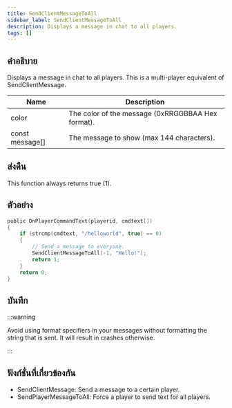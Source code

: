 ```yaml
---
title: SendClientMessageToAll
sidebar_label: SendClientMessageToAll
description: Displays a message in chat to all players.
tags: []
---
```


## คำอธิบาย

Displays a message in chat to all players. This is a multi-player equivalent of SendClientMessage.

| Name            | Description                                       |
| --------------- | ------------------------------------------------- |
| color           | The color of the message (0xRRGGBBAA Hex format). |
| const message[] | The message to show (max 144 characters).         |

## ส่งคืน

This function always returns true (1).

## ตัวอย่าง

```c
public OnPlayerCommandText(playerid, cmdtext[])
{
    if (strcmp(cmdtext, "/helloworld", true) == 0)
    {
        // Send a message to everyone.
        SendClientMessageToAll(-1, "Hello!");
        return 1;
    }
    return 0;
}
```

## บันทึก

:::warning

Avoid using format specifiers in your messages without formatting the string that is sent. It will result in crashes otherwise.

:::

## ฟังก์ชั่นที่เกี่ยวข้องกัน

- SendClientMessage: Send a message to a certain player.
- SendPlayerMessageToAll: Force a player to send text for all players.
